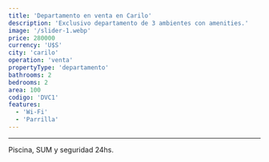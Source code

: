 ```yaml
---
title: 'Departamento en venta en Carilo'
description: 'Exclusivo departamento de 3 ambientes con amenities.'
image: '/slider-1.webp'
price: 280000
currency: 'U$S'
city: 'carilo'
operation: 'venta'
propertyType: 'departamento'
bathrooms: 2
bedrooms: 2
area: 100
codigo: 'DVC1'
features:
  - 'Wi-Fi'
  - 'Parrilla'
---
```

---

Piscina, SUM y seguridad 24hs.
